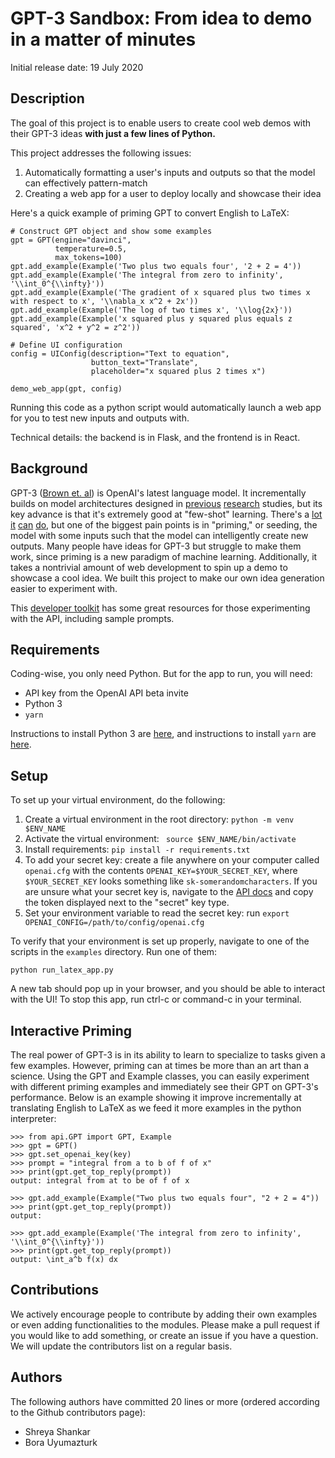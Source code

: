 # GPT-3 Sandbox: From idea to demo in a matter of minutes

Initial release date: 19 July 2020

## Description

The goal of this project is to enable users to create cool web demos with their GPT-3 ideas **with just a few lines of Python.** 

This project addresses the following issues:

1. Automatically formatting a user's inputs and outputs so that the model can effectively pattern-match
2. Creating a web app for a user to deploy locally and showcase their idea

Here's a quick example of priming GPT to convert English to LaTeX:

```
# Construct GPT object and show some examples
gpt = GPT(engine="davinci",
          temperature=0.5,
          max_tokens=100)
gpt.add_example(Example('Two plus two equals four', '2 + 2 = 4'))
gpt.add_example(Example('The integral from zero to infinity', '\\int_0^{\\infty}'))
gpt.add_example(Example('The gradient of x squared plus two times x with respect to x', '\\nabla_x x^2 + 2x'))
gpt.add_example(Example('The log of two times x', '\\log{2x}'))
gpt.add_example(Example('x squared plus y squared plus equals z squared', 'x^2 + y^2 = z^2'))

# Define UI configuration
config = UIConfig(description="Text to equation",
                  button_text="Translate",
                  placeholder="x squared plus 2 times x")

demo_web_app(gpt, config)
```

Running this code as a python script would automatically launch a web app for you to test new inputs and outputs with.

Technical details: the backend is in Flask, and the frontend is in React.

## Background

GPT-3 ([Brown et. al](https://arxiv.org/abs/2005.14165)) is OpenAI's latest language model. It incrementally builds on model architectures designed in [previous](https://arxiv.org/abs/1706.03762) [research](https://arxiv.org/abs/1810.04805) studies, but its key advance is that it's extremely good at "few-shot" learning. There's a [lot](https://twitter.com/sharifshameem/status/1282676454690451457) [it](https://twitter.com/jsngr/status/1284511080715362304?s=20) [can](https://twitter.com/paraschopra/status/1284801028676653060?s=20) [do](https://www.gwern.net/GPT-3), but one of the biggest pain points is in "priming," or seeding, the model with some inputs such that the model can intelligently create new outputs. Many people have ideas for GPT-3 but struggle to make them work, since priming is a new paradigm of machine learning. Additionally, it takes a nontrivial amount of web development to spin up a demo to showcase a cool idea. We built this project to make our own idea generation easier to experiment with.

This [developer toolkit](https://www.notion.so/API-Developer-Toolkit-49595ed6ffcd413e93ebff10d7e70fe7) has some great resources for those experimenting with the API, including sample prompts.

## Requirements

Coding-wise, you only need Python. But for the app to run, you will need:

* API key from the OpenAI API beta invite
* Python 3
* `yarn`

Instructions to install Python 3 are [here](https://realpython.com/installing-python/), and instructions to install `yarn` are [here](https://classic.yarnpkg.com/en/docs/install/#mac-stable).

## Setup

To set up your virtual environment, do the following:

1. Create a virtual environment in the root directory: `python -m venv $ENV_NAME`
2. Activate the virtual environment: ` source $ENV_NAME/bin/activate`
3. Install requirements: `pip install -r requirements.txt`
4. To add your secret key: create a file anywhere on your computer called `openai.cfg` with the contents `OPENAI_KEY=$YOUR_SECRET_KEY`, where `$YOUR_SECRET_KEY` looks something like `sk-somerandomcharacters`. If you are unsure what your secret key is, navigate to the [API docs](https://beta.openai.com/developer-quickstart) and copy the token displayed next to the "secret" key type.
5. Set your environment variable to read the secret key: run `export OPENAI_CONFIG=/path/to/config/openai.cfg`

To verify that your environment is set up properly, navigate to one of the scripts in the `examples` directory. Run one of them:

`python run_latex_app.py`

A new tab should pop up in your browser, and you should be able to interact with the UI! To stop this app, run ctrl-c or command-c in your terminal.

## Interactive Priming

The real power of GPT-3 is in its ability to learn to specialize to tasks given a few examples. However, priming can at times be more than an art than a science. Using the GPT and Example classes, you can easily experiment with different priming examples and immediately see their GPT on GPT-3's performance. Below is an example showing it improve incrementally at translating English to LaTeX as we feed it more examples in the python interpreter: 

```
>>> from api.GPT import GPT, Example
>>> gpt = GPT()
>>> gpt.set_openai_key(key)
>>> prompt = "integral from a to b of f of x"
>>> print(gpt.get_top_reply(prompt))
output: integral from at to be of f of x

>>> gpt.add_example(Example("Two plus two equals four", "2 + 2 = 4"))
>>> print(gpt.get_top_reply(prompt))
output:

>>> gpt.add_example(Example('The integral from zero to infinity', '\\int_0^{\\infty}'))
>>> print(gpt.get_top_reply(prompt))
output: \int_a^b f(x) dx

``` 

## Contributions

We actively encourage people to contribute by adding their own examples or even adding functionalities to the modules. Please make a pull request if you would like to add something, or create an issue if you have a question. We will update the contributors list on a regular basis.

## Authors

The following authors have committed 20 lines or more (ordered according to the Github contributors page):

* Shreya Shankar
* Bora Uyumazturk



